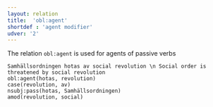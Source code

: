 ```yaml
---
layout: relation
title:  'obl:agent'
shortdef : 'agent modifier'
udver: '2'
---
```


The relation `obl:agent` is used for agents of passive verbs
  
 ~~~ sdparse
 Samhällsordningen hotas av social revolution \n Social order is threatened by social revolution
 obl:agent(hotas, revolution)
 case(revolution, av)
 nsubj:pass(hotas, Samhällsordningen)
 amod(revolution, social)
 ~~~
